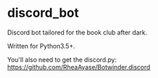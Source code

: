 # discord_bot
Discord bot tailored for the book club after dark.

Written for Python3.5+. 

You'll also need to get the discord.py: https://github.com/RheaAyase/Botwinder.discord
